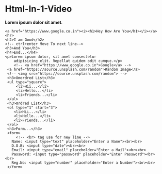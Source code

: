 # Html-In-1-Video
<!-- Swift+! -->
<!DOCTYPE html>
<html lang="en">
<head>
    <meta charset="UTF-8">
    <meta http-equiv="X-UA-Compatible" content="IE=edge">
    <meta name="viewport" content="width=device-width, initial-scale=1.0">
    <title>You</title>
</head>
<body>
    <!-- <img src="Screenshot 2021-09-09 at 3.36.37 PM.png"> -->
    <b><p>Lorem ipsum dolor sit amet.</p></b>

    <a href="https://www.google.co.in"><i><h1>Hey How Are You</h1></i></a>
    <hr>
    <h2>I am Good</h2>
    <!-- ctrl+enter Move To next line-->
    <h3>And You</h3>
    <h4>End...</h4>
    <p>Lorem ipsum dolor, sit amet consectetur 
        adipisicing elit. Repellat quidem odit cumque.</p>
        <!-- <a href="https://www.google.co.in">Google</a> -->
     <a href="https://source.unsplash.com/random">Random Image</a>
     <!-- <img src="https://source.unsplash.com/random"> -->
     <h3>Unordred List</h3>
     <ul type="square">
         <li>Hii...</li>
         <li>Hello...</li>
         <li>Friends...</li>
     </ul>
     <h3>Ordred List</h3>
     <ol type="1" start="3">
        <li>Hii...</li>
        <li>Hello...</li>
        <li>Friends...</li>
     </ol>
     <h3>Form...</h3>
     <form>
         <!-- <br> tag use for new line -->
       Name: <input type="text" placeholder="Enter a Name"><br><br>
       D.O.B: <input type="date"><br><br>
       Email: <input type="email" placeholder="Enter a Mail"><br><br>
       Password: <input type="password" placeholder="Enter Password"><br><br>
       Reg.No: <input type="number" placeholder="Enter a Number"><br><br>
     </form>
</body>
</html>
